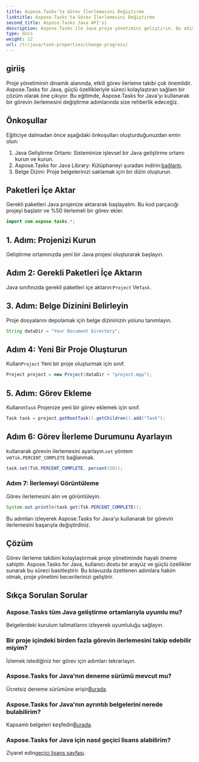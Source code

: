 ```yaml
---
title: Aspose.Tasks'ta Görev İlerlemesini Değiştirme
linktitle: Aspose.Tasks'ta Görev İlerlemesini Değiştirme
second_title: Aspose.Tasks Java API'si
description: Aspose.Tasks ile Java proje yönetimini geliştirin. Bu adım adım öğreticide görev ilerlemesini sorunsuz bir şekilde değiştirmeyi öğrenin. Şimdi İndirin!
type: docs
weight: 12
url: /tr/java/task-properties/change-progress/
---
```

## giriiş
Proje yönetiminin dinamik alanında, etkili görev ilerleme takibi çok önemlidir. Aspose.Tasks for Java, güçlü özellikleriyle süreci kolaylaştıran sağlam bir çözüm olarak öne çıkıyor. Bu eğitimde, Aspose.Tasks for Java'yı kullanarak bir görevin ilerlemesini değiştirme adımlarında size rehberlik edeceğiz.
## Önkoşullar
Eğiticiye dalmadan önce aşağıdaki önkoşulları oluşturduğunuzdan emin olun:
1. Java Geliştirme Ortamı: Sisteminize işlevsel bir Java geliştirme ortamı kurun ve kurun.
2.  Aspose.Tasks for Java Library: Kütüphaneyi şuradan indirin:[bağlantı](https://releases.aspose.com/tasks/java/).
3. Belge Dizini: Proje belgelerinizi saklamak için bir dizin oluşturun.
## Paketleri İçe Aktar
Gerekli paketleri Java projenize aktararak başlayalım. Bu kod parçacığı projeyi başlatır ve %50 ilerlemeli bir görev ekler.
```java
import com.aspose.tasks.*;

```
## 1. Adım: Projenizi Kurun
Geliştirme ortamınızda yeni bir Java projesi oluşturarak başlayın.
## Adım 2: Gerekli Paketleri İçe Aktarın
 Java sınıfınızda gerekli paketleri içe aktarın:`Project` Ve`Task`.
## 3. Adım: Belge Dizinini Belirleyin
Proje dosyalarını depolamak için belge dizininizin yolunu tanımlayın.
```java
String dataDir = "Your Document Directory";
```
## Adım 4: Yeni Bir Proje Oluşturun
 Kullan`Project` Yeni bir proje oluşturmak için sınıf.
```java
Project project = new Project(dataDir + "project.mpp");
```
## 5. Adım: Görev Ekleme
 Kullanın`Task` Projenize yeni bir görev eklemek için sınıf.
```java
Task task = project.getRootTask().getChildren().add("Task");
```
## Adım 6: Görev İlerleme Durumunu Ayarlayın
 kullanarak görevin ilerlemesini ayarlayın.`set` yöntem ve`Tsk.PERCENT_COMPLETE` bağlanmak.
```java
task.set(Tsk.PERCENT_COMPLETE, percent(50));
```
### Adım 7: İlerlemeyi Görüntüleme
Görev ilerlemesini alın ve görüntüleyin.
```java
System.out.println(task.get(Tsk.PERCENT_COMPLETE));
```
Bu adımları izleyerek Aspose.Tasks for Java'yı kullanarak bir görevin ilerlemesini başarıyla değiştirdiniz.
## Çözüm
Görev ilerleme takibini kolaylaştırmak proje yönetiminde hayati öneme sahiptir. Aspose.Tasks for Java, kullanıcı dostu bir arayüz ve güçlü özellikler sunarak bu süreci basitleştirir. Bu kılavuzda özetlenen adımlara hakim olmak, proje yönetimi becerilerinizi geliştirir.
## Sıkça Sorulan Sorular
### Aspose.Tasks tüm Java geliştirme ortamlarıyla uyumlu mu?
Belgelerdeki kurulum talimatlarını izleyerek uyumluluğu sağlayın.
### Bir proje içindeki birden fazla görevin ilerlemesini takip edebilir miyim?
İzlemek istediğiniz her görev için adımları tekrarlayın.
### Aspose.Tasks for Java'nın deneme sürümü mevcut mu?
 Ücretsiz deneme sürümüne erişin[Burada](https://releases.aspose.com/).
### Aspose.Tasks for Java'nın ayrıntılı belgelerini nerede bulabilirim?
 Kapsamlı belgeleri keşfedin[Burada](https://reference.aspose.com/tasks/java/).
### Aspose.Tasks for Java için nasıl geçici lisans alabilirim?
 Ziyaret edin[geçici lisans sayfası](https://purchase.aspose.com/temporary-license/).